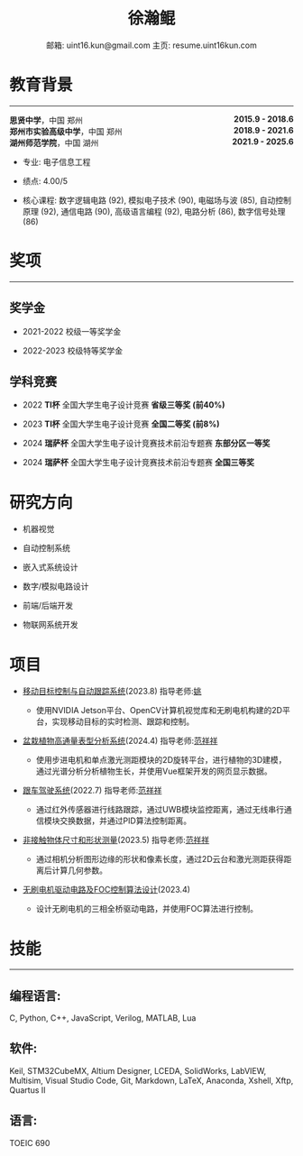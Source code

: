 # <center>**徐瀚鲲**</center>
<center>
邮箱: uint16.kun@gmail.com  主页: resume.uint16kun.com
</center>

# 教育背景

***

<div><span><b>思贤中学</b>，中国 郑州</span><span style="float:right"><b>2015.9 - 2018.6</b></span></div> 
<div><span><b>郑州市实验高级中学</b>，中国 郑州</span><span style="float:right"><b>2018.9 - 2021.6</b></span></div> 
<div><span><b>湖州师范学院</b>，中国 湖州</span><span style="float:right"><b>2021.9 - 2025.6</b></span></div> 

-   专业: 电子信息工程

-   绩点: 4.00/5

-   核心课程: 数字逻辑电路 (92), 模拟电子技术 (90), 电磁场与波 (85), 自动控制原理 (92), 通信电路 (90), 高级语言编程 (92), 电路分析 (86), 数字信号处理 (86)

# 奖项

***

## 奖学金

-   2021-2022 校级一等奖学金

-   2022-2023 校级特等奖学金

## 学科竞赛

-   2022 **TI杯** 全国大学生电子设计竞赛 **省级三等奖 (前40%)**

-   2023 **TI杯** 全国大学生电子设计竞赛 **全国二等奖 (前8%)**

-   2024 **瑞萨杯** 全国大学生电子设计竞赛技术前沿专题赛 **东部分区一等奖** 
-   2024 **瑞萨杯** 全国大学生电子设计竞赛技术前沿专题赛 **全国三等奖** 

 # 研究方向

-   机器视觉

-   自动控制系统

-   嵌入式系统设计

-   数字/模拟电路设计

-   前端/后端开发

-   物联网系统开发

# 项目

-   [移动目标控制与自动跟踪系统](https://resume.uint16kun.com/zh/my-projects/Moving%20target%20control%20and%20automatic%20tracking%20system.html)(2023.8) 指导老师:[姚](https://xxgcxy.zjhu.edu.cn/2023/0411/c5546a193663/page.htm)

    -   使用NVIDIA Jetson平台、OpenCV计算机视觉库和无刷电机构建的2D平台，实现移动目标的实时检测、跟踪和控制。

-   [盆栽植物高通量表型分析系统](https://resume.uint16kun.com/zh/my-projects/High-throughput%20phenotyping%20system%20for%20potted%20plants.html)(2024.4) 指导老师:[范祥祥](https://xxgcxy.zjhu.edu.cn/2021/0326/c5544a166633/page.htm)

    -   使用步进电机和单点激光测距模块的2D旋转平台，进行植物的3D建模，通过光谱分析分析植物生长，并使用Vue框架开发的网页显示数据。

<!-- -   [智能送药车](https://resume.uint16kun.com/zh/my-projects/Smart%20medicine%20delivery%20car.html)(2022.5) 指导老师:[范祥祥](https://xxgcxy.zjhu.edu.cn/2021/0326/c5544a166633/page.htm)

    -   使用运行YOLOv3算法训练模型的微控制器识别房间号，模拟医院药房与患者房间之间的药品配送和取件。

-   [滚球控制系统](https://resume.uint16kun.com/zh/my-projects/Rolling%20ball%20control%20system.html)(2022.7) 指导老师:[范祥祥](https://xxgcxy.zjhu.edu.cn/2021/0326/c5544a166633/page.htm)

    -   使用STM32H7中的OpenMV库识别球体，实时监控滚球的位置，并使用PID算法控制伺服电机的倾斜角度来控制球的位置。 -->

-   [跟车驾驶系统](https://resume.uint16kun.com/zh/my-projects/Car%20following%20driving%20system.html)(2022.7) 指导老师:[范祥祥](https://xxgcxy.zjhu.edu.cn/2021/0326/c5544a166633/page.htm)

    -   通过红外传感器进行线路跟踪，通过UWB模块监控距离，通过无线串行通信模块交换数据，并通过PID算法控制距离。

-   [非接触物体尺寸和形状测量](https://resume.uint16kun.com/zh/my-projects/Non-contact%20object%20size%20and%20shape%20measurement.html)(2023.5) 指导老师:[范祥祥](https://xxgcxy.zjhu.edu.cn/2021/0326/c5544a166633/page.htm)

    -   通过相机分析图形边缘的形状和像素长度，通过2D云台和激光测距获得距离后计算几何参数。

-   [无刷电机驱动电路及FOC控制算法设计](https://resume.uint16kun.com/zh/my-projects/Brushless%20motor%20drive%20circuit%20and%20FOC%20control%20algorithm%20design.html)(2023.4)
    -   设计无刷电机的三相全桥驱动电路，并使用FOC算法进行控制。

# 技能

***

## 编程语言:

C, Python, C++, JavaScript, Verilog, MATLAB, Lua

## 软件:

Keil, STM32CubeMX, Altium Designer, LCEDA, SolidWorks, LabVIEW, Multisim, Visual Studio Code, Git, Markdown, LaTeX, Anaconda, Xshell, Xftp, Quartus II

## 语言:

TOEIC 690